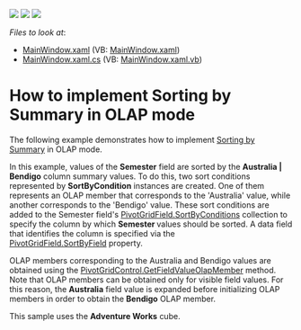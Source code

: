 <!-- default badges list -->
![](https://img.shields.io/endpoint?url=https://codecentral.devexpress.com/api/v1/VersionRange/128578785/13.1.4%2B)
[![](https://img.shields.io/badge/Open_in_DevExpress_Support_Center-FF7200?style=flat-square&logo=DevExpress&logoColor=white)](https://supportcenter.devexpress.com/ticket/details/E3093)
[![](https://img.shields.io/badge/📖_How_to_use_DevExpress_Examples-e9f6fc?style=flat-square)](https://docs.devexpress.com/GeneralInformation/403183)
<!-- default badges end -->
<!-- default file list -->
*Files to look at*:

* [MainWindow.xaml](./CS/DXPivotGrid_OLAPSortBySummary/MainWindow.xaml) (VB: [MainWindow.xaml](./VB/DXPivotGrid_OLAPSortBySummary/MainWindow.xaml))
* [MainWindow.xaml.cs](./CS/DXPivotGrid_OLAPSortBySummary/MainWindow.xaml.cs) (VB: [MainWindow.xaml.vb](./VB/DXPivotGrid_OLAPSortBySummary/MainWindow.xaml.vb))
<!-- default file list end -->
# How to implement Sorting by Summary in OLAP mode


<p>The following example demonstrates how to implement <a href="https://documentation.devexpress.com/#WPF/CustomDocument8072">Sorting by Summary</a> in OLAP mode.</p>
<p>In this example, values of the <strong>Semester</strong> field are sorted by the <strong>Australia | Bendigo</strong> column summary values. To do this, two sort conditions represented by <strong>SortByCondition</strong> instances are created. One of them represents an OLAP member that corresponds to the 'Australia' value, while another corresponds to the 'Bendigo' value. These sort conditions are added to the Semester field's <a href="https://documentation.devexpress.com/#WPF/DevExpressXpfPivotGridPivotGridField_SortByConditionstopic">PivotGridField.SortByConditions</a> collection to specify the column by which <strong>Semester </strong>values should be sorted. A data field that identifies the column is specified via the <a href="https://documentation.devexpress.com/#WPF/DevExpressXpfPivotGridPivotGridField_SortByFieldtopic">PivotGridField.SortByField</a> property.</p>
<p>OLAP members corresponding to the Australia and Bendigo values are obtained using the <a href="https://documentation.devexpress.com/#WPF/DevExpressXpfPivotGridPivotGridControl_GetFieldValueOlapMembertopic">PivotGridControl.GetFieldValueOlapMember</a> method. Note that OLAP members can be obtained only for visible field values. For this reason, the <strong>Australia</strong> field value is expanded before initializing OLAP members in order to obtain the <strong>Bendigo</strong> OLAP member.</p>
<p>This sample uses the <strong>Adventure Works</strong> cube.</p>
<p> </p>

<br/>


